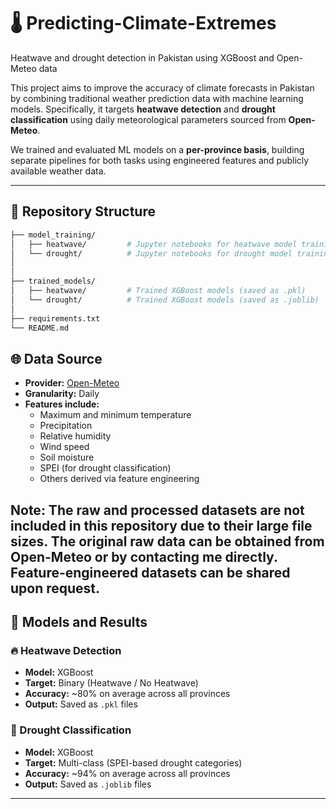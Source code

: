 # 🌡️ Predicting-Climate-Extremes
Heatwave and drought detection in Pakistan using XGBoost and Open-Meteo data

This project aims to improve the accuracy of climate forecasts in Pakistan by combining traditional weather prediction data with machine learning models. Specifically, it targets **heatwave detection** and **drought classification** using daily meteorological parameters sourced from **Open-Meteo**.  

We trained and evaluated ML models on a **per-province basis**, building separate pipelines for both tasks using engineered features and publicly available weather data.

---

## 📂 Repository Structure
```bash
├── model_training/
│   ├── heatwave/         # Jupyter notebooks for heatwave model training (per province)
│   └── drought/          # Jupyter notebooks for drought model training (per province)
│
│
├── trained_models/
│   ├── heatwave/         # Trained XGBoost models (saved as .pkl)
│   └── drought/          # Trained XGBoost models (saved as .joblib)
│
├── requirements.txt
└── README.md

```
## 🌐 Data Source

- **Provider:** [Open-Meteo](https://open-meteo.com/)
- **Granularity:** Daily
- **Features include:**
  - Maximum and minimum temperature
  - Precipitation
  - Relative humidity
  - Wind speed
  - Soil moisture
  - SPEI (for drought classification)
  - Others derived via feature engineering
  
Note: The raw and processed datasets are not included in this repository due to their large file sizes.
The original raw data can be obtained from Open-Meteo or by contacting me directly.
Feature-engineered datasets can be shared upon request.
---

## 🤖 Models and Results

### 🔥 Heatwave Detection
- **Model:** XGBoost
- **Target:** Binary (Heatwave / No Heatwave)
- **Accuracy:** ~80% on average across all provinces
- **Output:** Saved as `.pkl` files

### 🌵 Drought Classification
- **Model:** XGBoost
- **Target:** Multi-class (SPEI-based drought categories)
- **Accuracy:** ~94% on average across all provinces
- **Output:** Saved as `.joblib` files

---


